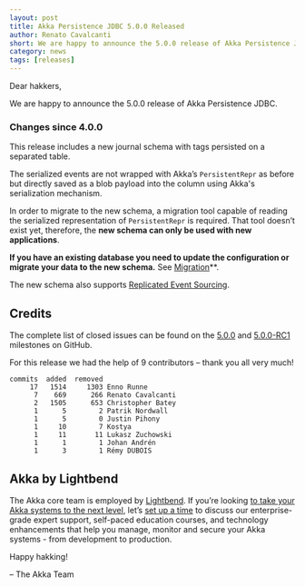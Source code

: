 ```yaml
---
layout: post
title: Akka Persistence JDBC 5.0.0 Released
author: Renato Cavalcanti
short: We are happy to announce the 5.0.0 release of Akka Persistence JDBC
category: news
tags: [releases]
---
```


Dear hakkers,

We are happy to announce the 5.0.0 release of Akka Persistence JDBC.

### Changes since 4.0.0

This release includes a new journal schema with tags persisted on a separated table.

The serialized events are not wrapped with Akka’s `PersistentRepr` as before but directly saved as a blob payload into the column using Akka's serialization mechanism.

 In order to migrate to the new schema, a migration tool capable of reading the serialized representation of `PersistentRepr` is required. That tool doesn’t exist yet, therefore, the **new schema can only be used with new applications**.

 **If you have an existing database you need to update the configuration or migrate your data to the new schema.** See [Migration](https://doc.akka.io/docs/akka-persistence-jdbc/5.0/migration.html)**.

 The new schema also supports [Replicated Event Sourcing](https://doc.akka.io/docs/akka/current/typed/replicated-eventsourcing.html#replicated-event-sourcing).

## Credits

The complete list of closed issues can be found on the [5.0.0](https://github.com/akka/akka-persistence-jdbc/milestone/10?closed=1) and [5.0.0-RC1](https://github.com/akka/akka-persistence-jdbc/milestone/7?closed=1) milestones on GitHub.

For this release we had the help of 9 contributors – thank you all very much!

```
commits  added  removed
     17   1514     1303 Enno Runne
      7    669      266 Renato Cavalcanti
      2   1505      653 Christopher Batey
      1      5        2 Patrik Nordwall
      1      5        0 Justin Pihony
      1     10        7 Kostya
      1     11       11 Lukasz Zuchowski
      1      1        1 Johan Andrén
      1      3        1 Rémy DUBOIS
```

## Akka by Lightbend

The Akka core team is employed by [Lightbend](https://www.lightbend.com/). If you’re looking [to take your Akka systems to the next level](https://www.lightbend.com/lightbend-platform-subscription), let’s [set up a time](https://lightbend.com/contact) to discuss our enterprise-grade expert support, self-paced education courses, and technology enhancements that help you manage, monitor and secure your Akka systems - from development to production.

Happy hakking!

– The Akka Team
